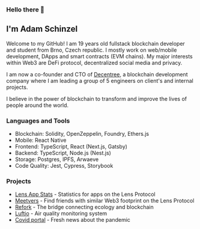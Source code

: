 ### Hello there 👋
## I'm Adam Schinzel

Welcome to my GitHub! I am 19 years old fullstack blockchain developer and student from Brno, Czech republic. I mostly work on web/mobile development, DApps and smart contracts (EVM chains). My major interests within Web3 are DeFi protocol, decentralized social media and privacy.

I am now a co-founder and CTO of [Decentree](https://decentree.com/), a blockchain development company where I am leading a group of 5 engineers on client's and internal projects.

I believe in the power of blockchain to transform and improve the lives of people around the world.

### Languages and Tools

- Blockchain: Solidity, OpenZeppelin, Foundry, Ethers.js
- Mobile: React Native
- Frontend: TypeScript, React (Next.js, Gatsby)
- Backend: TypeScript, Node.js (Nest.js)
- Storage: Postgres, IPFS, Arwaeve
- Code Quality: Jest, Cypress, Storybook

### Projects
- [Lens App Stats](https://lens.decentree.com/) - Statistics for apps on the Lens Protocol
- [Meetvers](https://app.meetvers.io/) - Find friends with similar Web3 footprint on the Lens Protocol
- [Refork](https://marketplace.efkplatform.com/) - The bridge connecting ecology and blockchain
- [Luftio](https://luftio.cz/) - Air quality monitoring system
- [Covid portal](https://covid19-portal.netlify.app/) - Fresh news about the pandemic
